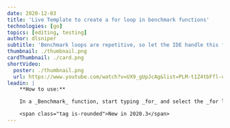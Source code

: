```yaml
---
date: 2020-12-03
title: 'Live Template to create a for loop in benchmark functions'
technologies: [go]
topics: [editing, testing]
author: dlsniper
subtitle: 'Benchmark loops are repetitive, so let the IDE handle this for you'
thumbnail: ./thumbnail.png
cardThumbnail: ./card.png
shortVideo:
  poster: ./thumbnail.png
  url: https://www.youtube.com/watch?v=UX9_gUpJcAg&list=PLM-t1Z4tbFfl-umlMg_ND7gW9rGjTDzKt&index=14
leadin: |
    **How to use:**

    In a _Benchmark_ function, start typing _for_ and select the _for loop_ Live Template from the list that matches the common benchmark loop _for i := 0; i < b.N; i++ {}_.

    <span class="tag is-rounded">New in 2020.3</span>
---
```

